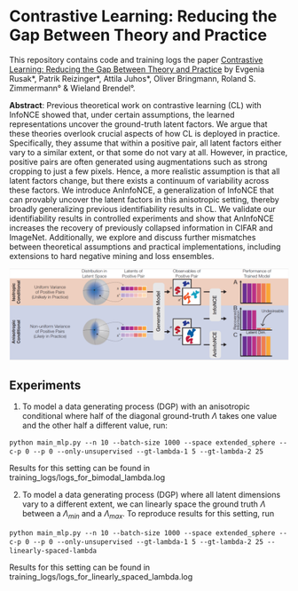 # Contrastive Learning: Reducing the Gap Between Theory and Practice

This repository contains code and training logs the paper [Contrastive Learning: Reducing the Gap Between Theory and Practice](https://arxiv.org/abs/2407.00143) by Evgenia Rusak*, Patrik Reizinger*, Attila Juhos*, Oliver Bringmann, Roland S. Zimmermann° & Wieland Brendel°.

**Abstract**: Previous theoretical work on contrastive learning (CL) with InfoNCE showed that, under certain assumptions, the learned representations uncover the ground-truth latent factors. We argue that these theories overlook crucial aspects of how CL is deployed in practice. Specifically, they assume that within a positive pair, all latent factors either vary to a similar extent, or that some do not vary at all. However, in practice, positive pairs are often generated using augmentations such as strong cropping to just a few pixels. Hence, a more realistic assumption is that all latent factors change, but there exists a continuum of variability across these factors. We introduce AnInfoNCE, a generalization of InfoNCE that can provably uncover the latent factors in this anisotropic setting, thereby broadly generalizing previous identifiability results in CL. We validate our identifiability results in controlled experiments and show that AnInfoNCE increases the recovery of previously collapsed information in CIFAR and ImageNet. Additionally, we explore and discuss further mismatches between theoretical assumptions and practical implementations, including extensions to hard negative mining and loss ensembles.

![Example Figure](./figures/Fig1.png)

## Experiments

1) To model a data generating process (DGP) with an anisotropic conditional where half of the diagonal ground-truth $\Lambda$ takes one value and the other half a different value, run:

```
python main_mlp.py --n 10 --batch-size 1000 --space extended_sphere --c-p 0 --p 0 --only-unsupervised --gt-lambda-1 5 --gt-lambda-2 25
```

Results for this setting can be found in training_logs/logs_for_bimodal_lambda.log

2) To model a data generating process (DGP) where all latent dimensions vary to a different extent, we can linearly space the ground truth $\Lambda$ between a $\Lambda_{min}$ and a $\Lambda_{max}$. To reproduce results for this setting, run 

```
python main_mlp.py --n 10 --batch-size 1000 --space extended_sphere --c-p 0 --p 0 --only-unsupervised --gt-lambda-1 5 --gt-lambda-2 25 --linearly-spaced-lambda
```

Results for this setting can be found in training_logs/logs_for_linearly_spaced_lambda.log
